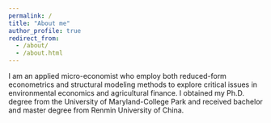 ```yaml
---
permalink: /
title: "About me"
author_profile: true
redirect_from: 
  - /about/
  - /about.html
---
```




I am an applied micro-economist who employ both reduced-form econometrics and structural modeling methods to explore critical issues in environmental economics and agricultural finance. I obtained my Ph.D. degree from the University of Maryland-College Park and received bachelor and master degree from Renmin University of China. 
